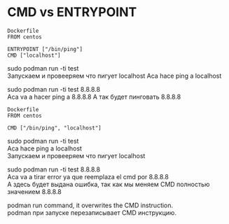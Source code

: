 # CMD vs ENTRYPOINT
```
Dockerfile
FROM centos

ENTRYPOINT ["/bin/ping"]
CMD ["localhost"]
```
sudo podman run -ti test   
Запускаем и провееряем что пигует localhost
Aca hace ping a localhost

sudo podman run -ti test 8.8.8.8    
Aca va a hacer ping a 8.8.8.8
А так будет пинговать 8.8.8.8

```
Dockerfile
FROM centos

CMD ["/bin/ping", "localhost"]  
```

sudo podman run -ti test   
Aca hace ping a localhost  
Запускаем и провееряем что пигует localhost

sudo podman run -ti test 8.8.8.8    
Aca va a tirar error ya que reemplaza el cmd por 8.8.8.8  
А здесь будет выдана ошибка, так как мы меняем CMD полностью значением 8.8.8.8

podman run command, it overwrites the CMD instruction.  
podman при запуске перезаписывает CMD инструкцию.

